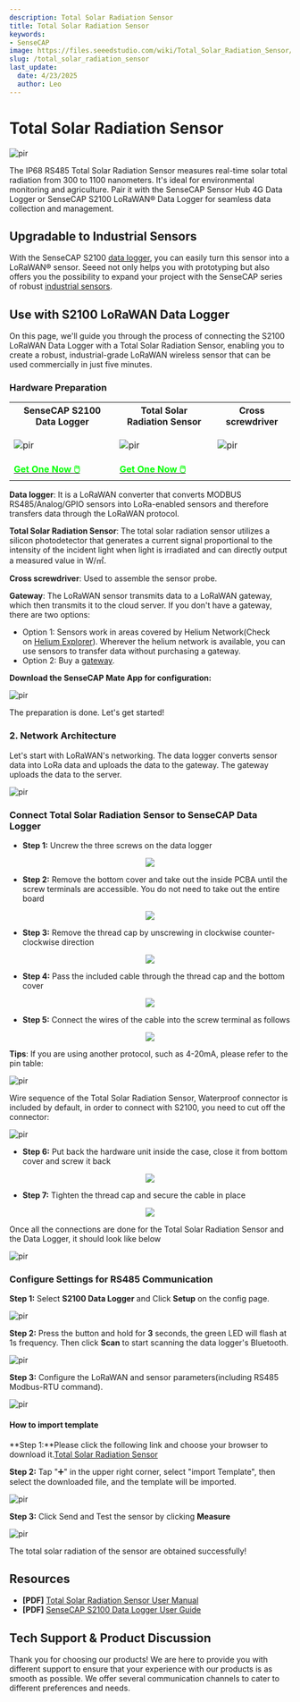 ```yaml
---
description: Total Solar Radiation Sensor
title: Total Solar Radiation Sensor
keywords:
- SenseCAP
image: https://files.seeedstudio.com/wiki/Total_Solar_Radiation_Sensor/image1.webp
slug: /total_solar_radiation_sensor
last_update:
  date: 4/23/2025
  author: Leo
---
```


# Total Solar Radiation Sensor

<p style={{textAlign: 'center'}}><img src="https://files.seeedstudio.com/wiki/Total_Solar_Radiation_Sensor/image1.png" alt="pir" width={800} height="auto" /></p>

The IP68 RS485 Total Solar Radiation Sensor measures real-time solar total radiation from 300 to 1100 nanometers. It's ideal for environmental monitoring and agriculture. Pair it with the SenseCAP Sensor Hub 4G Data Logger or SenseCAP S2100 LoRaWAN® Data Logger for seamless data collection and management.

## Upgradable to Industrial Sensors

With the SenseCAP S2100 [data logger](https://www.seeedstudio.com/SenseCAP-S2100-LoRaWAN-Data-Logger-p-5361.html?queryID=ec697c44483ad32db968bd7daaf7839d&objectID=5361&indexName=bazaar_retailer_products), you can easily turn this sensor into a LoRaWAN® sensor. Seeed not only helps you with prototyping but also offers you the possibility to expand your project with the SenseCAP series of robust [industrial sensors](https://www.seeedstudio.com/catalogsearch/result/?q=sensecap&categories=SenseCAP&application=Temperature%2FHumidity~Soil~Gas~Light~Weather~Water~Automation~Positioning~Machine%20Learning~Voice%20Recognition&compatibility=SenseCAP).

## Use with S2100 LoRaWAN Data Logger

On this page, we'll guide you through the process of connecting the S2100 LoRaWAN Data Logger with a Total Solar Radiation Sensor, enabling you to create a robust, industrial-grade LoRaWAN wireless sensor that can be used commercially in just five minutes.

### Hardware Preparation

<table align="center">
 <tr>
     <th>SenseCAP S2100 Data Logger</th>
      <th>Total Solar Radiation Sensor</th>
    <th>Cross screwdriver</th>
 </tr>
 <tr>
     <td><p style={{textAlign: 'center'}}><img src="https://files.seeedstudio.com/wiki/Total_Solar_Radiation_Sensor/image1.png" alt="pir" width={800} height="auto" /></p></td>
     <td><p style={{textAlign: 'center'}}><img src="https://files.seeedstudio.com/wiki/Total_Solar_Radiation_Sensor/image2.png" alt="pir" width={800} height="auto" /></p></td>
      <td><p style={{textAlign: 'center'}}><img src="https://files.seeedstudio.com/wiki/Total_Solar_Radiation_Sensor/image3.png" alt="pir" width={800} height="auto" /></p></td>
 </tr>
    <tr>
     <td><div class="get_one_now_container" style={{textAlign: 'center'}}>
      <a class="get_one_now_item" href="https://www.seeedstudio.com/SenseCAP-S2100-LoRaWAN-Data-Logger-p-5361.html">
            <strong><span><font color={'FFFFFF'} size={"4"}> Get One Now 🖱️</font></span></strong>
      </a>
  </div></td>
     <td><div class="get_one_now_container" style={{textAlign: 'center'}}>
      <a class="get_one_now_item" href="https://www.seeedstudio.com/RS485-p-5691.html">
            <strong><span><font color={'FFFFFF'} size={"4"}> Get One Now 🖱️</font></span></strong>
      </a>
  </div></td>
  <td>
  </td>
 </tr>
</table>

**Data logger**: It is a LoRaWAN converter that converts MODBUS RS485/Analog/GPIO sensors into LoRa-enabled sensors and therefore transfers data through the LoRaWAN protocol.

**Total Solar Radiation Sensor**: The total solar radiation sensor utilizes a silicon photodetector that generates a current signal proportional to the intensity of the incident light when light is irradiated and can directly output a measured value in W/㎡.

**Cross screwdriver**: Used to assemble the sensor probe.

**Gateway**: The LoRaWAN sensor transmits data to a LoRaWAN gateway, which then transmits it to the cloud server. If you don't have a gateway, there are two options:

- Option 1: Sensors work in areas covered by Helium Network(Check on [Helium Explorer](https://explorer.helium.com/)). Wherever the helium network is available, you can use sensors to transfer data without purchasing a gateway.
- Option 2: Buy a [gateway](https://www.seeedstudio.com/SenseCAP-Multi-Platform-LoRaWAN-Indoor-Gateway-SX1302-US915-p-5472.html).

**Download the SenseCAP Mate App for configuration:**

<p style={{textAlign: 'center'}}><img src="https://files.seeedstudio.com/wiki/Total_Solar_Radiation_Sensor/image4.png" alt="pir" width={300} height="auto" /></p>

The preparation is done. Let's get started!

### 2. Network Architecture

Let's start with LoRaWAN's networking.
The data logger converts sensor data into LoRa data and uploads the data to the gateway. The gateway uploads the data to the server.

<p style={{textAlign: 'center'}}><img src="https://files.seeedstudio.com/wiki/Total_Solar_Radiation_Sensor/image5.png" alt="pir" width={800} height="auto" /></p>

### Connect Total Solar Radiation Sensor to SenseCAP Data Logger

- **Step 1:** Uncrew the three screws on the data logger

<div align="center"><img width={800} src="https://files.seeedstudio.com/wiki/SenseCAP-S2110/70.jpg"/></div>

- **Step 2:** Remove the bottom cover and take out the inside PCBA until the screw terminals are accessible. You do not need to take out the entire board

<div align="center"><img width={800} src="https://files.seeedstudio.com/wiki/SenseCAP-S2110/71.jpg"/></div>

- **Step 3:** Remove the thread cap by unscrewing in clockwise counter-clockwise direction

<div align="center"><img width={800} src="https://files.seeedstudio.com/wiki/SenseCAP-S2110/72.jpg"/></div>

- **Step 4:** Pass the included cable through the thread cap and the bottom cover

<div align="center"><img width={800} src="https://files.seeedstudio.com/wiki/SenseCAP-S2110/73.jpg"/></div>

- **Step 5:** Connect the wires of the cable into the screw terminal as follows

<div align="center"><img width={800} src="https://files.seeedstudio.com/wiki/SenseCAP-S2110/71.jpg"/></div>

**Tips**: If you are using another protocol, such as 4-20mA, please refer to the pin table:

<p style={{textAlign: 'center'}}><img src="https://files.seeedstudio.com/wiki/Total_Solar_Radiation_Sensor/image6.png" alt="pir" width={800} height="auto" /></p>

Wire sequence of the Total Solar Radiation Sensor, Waterproof connector is included by default, in order to connect with S2100, you need to cut off the connector:

<p style={{textAlign: 'center'}}><img src="https://files.seeedstudio.com/wiki/Total_Solar_Radiation_Sensor/image7.png" alt="pir" width={800} height="auto" /></p>

- **Step 6:** Put back the hardware unit inside the case, close it from bottom cover and screw it back

<div align="center"><img width={800} src="https://files.seeedstudio.com/wiki/SenseCAP-S2110/75.jpg"/></div>

- **Step 7:** Tighten the thread cap and secure the cable in place

<div align="center"><img width={800} src="https://files.seeedstudio.com/wiki/SenseCAP-S2110/76.jpg"/></div>

Once all the connections are done for the Total Solar Radiation Sensor and the Data Logger, it should look like below

<p style={{textAlign: 'center'}}><img src="https://files.seeedstudio.com/wiki/Total_Solar_Radiation_Sensor/image8.jpg" alt="pir" width={800} height="auto" /></p>

### Configure Settings for RS485 Communication

**Step 1:** Select **S2100 Data Logger** and Click **Setup** on the config page.

<p style={{textAlign: 'center'}}><img src="https://files.seeedstudio.com/wiki/Total_Solar_Radiation_Sensor/image9.png" alt="pir" width={800} height="auto" /></p>

**Step 2:** Press the button and hold for **3** seconds, the green LED will flash at 1s frequency. Then click **Scan** to start scanning the data logger's Bluetooth.

<p style={{textAlign: 'center'}}><img src="https://files.seeedstudio.com/wiki/Total_Solar_Radiation_Sensor/gif1.gif" alt="pir" width={800} height="auto" /></p>

**Step 3:** Configure the LoRaWAN and sensor parameters(including RS485 Modbus-RTU command).

<p style={{textAlign: 'center'}}><img src="https://files.seeedstudio.com/wiki/Total_Solar_Radiation_Sensor/image10.png" alt="pir" width={800} height="auto" /></p>

#### How to import template

**Step 1:**Please click the following link and choose your browser to download it.[Total Solar Radiation Sensor](https://files.seeedstudio.com/wiki/Total_Solar_Radiation_Sensor/Total%20Solar%20Radiation%20Sensor.seeed)

**Step 2:** Tap "➕" in the upper right corner, select "import Template", then select the downloaded file, and the template will be imported.

<p style={{textAlign: 'center'}}><img src="https://files.seeedstudio.com/wiki/Total_Solar_Radiation_Sensor/image11.png" alt="pir" width={800} height="auto" /></p>

**Step 3:** Click Send and Test the sensor by clicking **Measure**

<p style={{textAlign: 'center'}}><img src="https://files.seeedstudio.com/wiki/Total_Solar_Radiation_Sensor/image12.png" alt="pir" width={600} height="auto" /></p>

The total solar radiation of the sensor are obtained successfully!

## Resources

- **[PDF]** [Total Solar Radiation Sensor User Manual](https://files.seeedstudio.com/products/SenseCAP/rs485%E4%BC%A0%E6%84%9F%E5%99%A8/Total%20Solar%20Radiation%20Sensor%20(S-ZFS-02)%20User's%20Manual.pdf)
- **[PDF]** [SenseCAP S2100 Data Logger User Guide](https://files.seeedstudio.com/products/SenseCAP/S2100/SenseCAP%20S2100%20LoRaWAN%20Data%20Logger%20User%20Guide.pdf)

## Tech Support & Product Discussion

Thank you for choosing our products! We are here to provide you with different support to ensure that your experience with our products is as smooth as possible. We offer several communication channels to cater to different preferences and needs.

<div class="button_tech_support_container">
<a href="https://forum.seeedstudio.com/" class="button_forum"></a>
<a href="https://www.seeedstudio.com/contacts" class="button_email"></a>
</div>

<div class="button_tech_support_container">
<a href="https://discord.gg/eWkprNDMU7" class="button_discord"></a>
<a href="https://github.com/Seeed-Studio/wiki-documents/discussions/69" class="button_discussion"></a>
</div>
